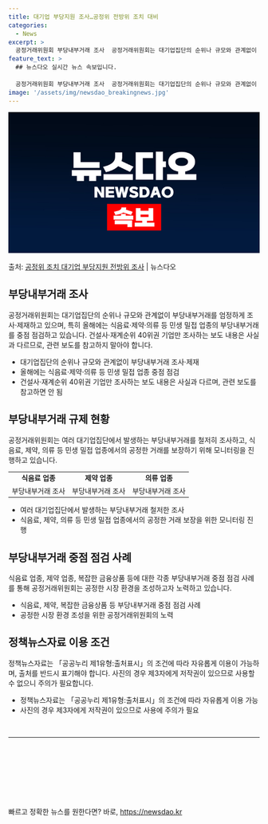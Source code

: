 ```yaml
---
title: 대기업 부당지원 조사…공정위 전방위 조치 대비
categories:
  - News
excerpt: >
  공정거래위원회 부당내부거래 조사  공정거래위원회는 대기업집단의 순위나 규모와 관계없이 일감 몰아주기 등 부당…
feature_text: >
  ## 뉴스다오 실시간 뉴스 속보입니다.

  공정거래위원회 부당내부거래 조사  공정거래위원회는 대기업집단의 순위나 규모와 관계없이 일감 몰아주기 등 부당…
image: '/assets/img/newsdao_breakingnews.jpg'
---
```


![뉴스다오 속보](/assets/img/newsdao_breakingnews.jpg)

<p>출처: <a href="https://newsdao.kr/4308" rel="dofollow">공정위 조치 대기업 부당지원 전방위 조사</a> | 뉴스다오</p>

<h2 data-ke-size="size26">부당내부거래 조사</h2>
<p data-ke-size="size16">공정거래위원회는 대기업집단의 순위나 규모와 관계없이 부당내부거래를 엄정하게 조사·제재하고 있으며, 특히 올해에는 식음료·제약·의류 등 민생 밀접 업종의 부당내부거래를 중점 점검하고 있습니다. 건설사·재계순위 40위권 기업만 조사하는 보도 내용은 사실과 다르므로, 관련 보도를 참고하지 말아야 합니다.</p>
<ul>
<li>대기업집단의 순위나 규모와 관계없이 부당내부거래 조사·제재</li>
<li>올해에는 식음료·제약·의류 등 민생 밀접 업종 중점 점검</li>
<li>건설사·재계순위 40위권 기업만 조사하는 보도 내용은 사실과 다르며, 관련 보도를 참고하면 안 됨</li>
</ul>

<h2 data-ke-size="size26">부당내부거래 규제 현황</h2>
<p data-ke-size="size16">공정거래위원회는 여러 대기업집단에서 발생하는 부당내부거래를 철저히 조사하고, 식음료, 제약, 의류 등 민생 밀접 업종에서의 공정한 거래를 보장하기 위해 모니터링을 진행하고 있습니다.</p>
<table>
  <tr>
    <td style="text-align: center; height: 17px;"><b>식음료 업종</b></td>
    <td style="text-align: center; height: 17px;"><b>제약 업종</b></td>
    <td style="text-align: center; height: 17px;"><b>의류 업종</b></td>
  </tr>
  <tr>
    <td style="text-align: center; height: 17px;">부당내부거래 조사</td>
    <td style="text-align: center; height: 17px;">부당내부거래 조사</td>
    <td style="text-align: center; height: 17px;">부당내부거래 조사</td>
  </tr>
</table>
<ul>
<li>여러 대기업집단에서 발생하는 부당내부거래 철저한 조사</li>
<li>식음료, 제약, 의류 등 민생 밀접 업종에서의 공정한 거래 보장을 위한 모니터링 진행</li>
</ul>

<h2 data-ke-size="size26">부당내부거래 중점 점검 사례</h2>
<p data-ke-size="size16">식음료 업종, 제약 업종, 복잡한 금융상품 등에 대한 각종 부당내부거래 중점 점검 사례를 통해 공정거래위원회는 공정한 시장 환경을 조성하고자 노력하고 있습니다.</p>
<ul>
<li>식음료, 제약, 복잡한 금융상품 등 부당내부거래 중점 점검 사례</li>
<li>공정한 시장 환경 조성을 위한 공정거래위원회의 노력</li>
</ul>

<h2 data-ke-size="size26">정책뉴스자료 이용 조건</h2>
<p data-ke-size="size16">정책뉴스자료는 「공공누리 제1유형:출처표시」의 조건에 따라 자유롭게 이용이 가능하며, 출처를 반드시 표기해야 합니다. 사진의 경우 제3자에게 저작권이 있으므로 사용할 수 없으니 주의가 필요합니다.</p>
<ul>
<li>정책뉴스자료는 「공공누리 제1유형:출처표시」의 조건에 따라 자유롭게 이용 가능</li>
<li>사진의 경우 제3자에게 저작권이 있으므로 사용에 주의가 필요</li>
</ul>

<p data-ke-size="size16">&nbsp;</p>
<hr>
<p data-ke-size="size16">&nbsp;</p>
<p data-ke-size="size16">&nbsp;</p>
<p data-ke-size="size16">&nbsp;</p>
<p data-ke-size="size16">&nbsp;</p> 

빠르고 정확한 뉴스를 원한다면? 바로, <a href="https://newsdao.kr" rel="dofollow">https://newsdao.kr</a>


